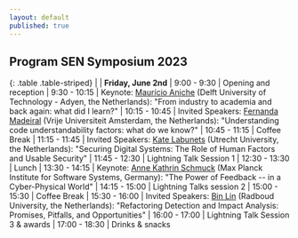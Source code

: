 ```yaml
---
layout: default
published: true
---
```


## Program SEN Symposium 2023

{: .table .table-striped}
|        | <b>Friday, June 2nd</b>
|  9:00 - 9:30 | Opening and reception
|  9:30 - 10:15 | Keynote: [Maurício Aniche](https://www.mauricioaniche.com/) (Delft University of Technology - Adyen, the Netherlands): "From industry to academia and back again: what did I learn?"
|  10:15 - 10:45 | Invited Speakers: [Fernanda Madeiral](https://fermadeiral.github.io/) (Vrije Universiteit Amsterdam, the Netherlands): "Understanding code understandability factors: what do we know?"
|  10:45 - 11:15 | Coffee Break
|  11:15 - 11:45 | Invited Speakers: [Kate Labunets](https://www.uu.nl/staff/KLabunets) (Utrecht University, the Netherlands): "Securing Digital Systems: The Role of Human Factors and Usable Security"
|  11:45 - 12:30 | Lightning Talk Session 1
|  12:30 - 13:30 | Lunch
|  13:30 - 14:15 | Keynote: [Anne Kathrin Schmuck](https://wp.mpi-sws.org/akschmuck/) (Max Planck Institute for Software Systems, Germany): "The Power of Feedback -- in a Cyber-Physical World"
|  14:15 - 15:00 | Lightning Talks session 2
|  15:00 - 15:30 | Coffee Break
|  15:30 - 16:00 | Invited Speakers: [Bin Lin](https://binlin.info/index.html) (Radboud University, the Netherlands): "Refactoring Detection and Impact Analysis: Promises, Pitfalls, and Opportunities"
|  16:00 - 17:00 | Lightning Talk Session 3 & awards
|  17:00 - 18:30 | Drinks & snacks 

<!--

## Program SEN Symposium 2022


{: .table .table-striped}
|        | <b>Friday, May 13th</b>
|  9:00 | Doors open / coffee
|  10:00 | Admission and welcome
|  10:10 | Keynote: [Prof Gregorio Robles](https://gsyc.urjc.es/~grex/) (Universidad Rey Juan Carlos, Madrid - Spain): "Where has all the mining gone? A retrospective look at what Mining Software Repositories was going to bring to Software Engineering"
|  11:00 | Break
|  11:30 | Lightning Talks session 1: {::nomarkdown}<ul><li>Tien Tulili (University of Groningen): "Burnout in Software Engineering – A systematic Literature Review"</li></ul>{:/}
|  11:40 | Invited Talk: [Ayushi Rastogi](https://ayushirastogi.github.io/) (University of Groningen, the Netherlands) and [Mirela Riveni](https://www.rug.nl/staff/m.riveni/) (University of Groningen, the Netherlands): "Digital Humanism: Views from Software Engineering and Social Computing"
|  12:20 | Eelco Visser Memorial
|  12:30 | Lunch
|  13:30 | Lightning Talks session 2: {::nomarkdown}<ul><li>Zaki Pauzi (University of Groningen): "Coverage of Concepts between Software Artifacts"</li><li>Ekaterina Koshchenko, Egor Klimov and Vladimir Kovalenko (JetBrains Research): "Multimodal Recommendation of Messenger Channels"</li><li>Rik Arends (Makepad): "Makepad - A new UI stack for web and native using Rust"</li></ul>{:/}
|  13:50 | Invited Talk: [Georgiana Caltais](https://www.georgianacaltais.com/) (University of Twente, the Netherlands): "Causal Reasoning for Concurrency"
|  14:30 | Lightning Talks session 3: {::nomarkdown}<ul><li>Mohamed Soliman (University of Groningen): "Architectural design decisions that incur technical debt — An industrial case study"</li><li>Cezar Sas (University of Groningen): "A Large Scale Taxonomy for Software Application Domain Classification"</li><li>Hossain Muhammad Muctadir (Eindhoven University of Technology): "Tool support for collaborative thematic analysis of qualitative data"</li><li>Bram Kohlen (University of Twente ): "Verified Probabilistic Verification"</li></ul>{:/}
|  15:00 | Break
|  15:30 | {::nomarkdown}<ul><li><b>Panel session 1 - Best practices of writing project proposals on Software Engineering:</b></li>- Marieke Huisman (University of Twente)<br/>- Ilias Gerostathopoulos (Vrije Universiteit Amsterdam)<br/>- Jurgen Vinju (Centrum Wiskunde & Informatica, TU Eindhoven)<br/>- <em>Moderator:</em> Fabiano Dalpiaz (Utrecht University)<br/></ul>{:/}
|  16:15 | {::nomarkdown}<ul><li><b>Panel session 2 - Best practices of teaching Software Engineering in the Netherlands:</b></li>- Felienne Hermans (Leiden University)<br/>- Bastiaan Heeren (Open Universiteit Nederland)<br/>- Vadim Zaytsev (Twente University)<br/>- <em>Moderator:</em> Andrea Capiluppi (University of Groningen)<br/></ul>{:/}
| 17:00 | Awards
| 17:15 | Open Board Meeting / Drinks
| 18:45 | End





#### List of accepted lightning talks

* Petra Heck and Luís Cruz. Software Engineering for Machine Learning Applications
* Roberto Verdecchia. Architectural Technical Debt: Taming the Beast
* Enrique Larios Vargas and Luís Cruz. Software Engineering and Mental Health
* Eleni Constantinou. Software ecosystem evolution: Past research and the road ahead
* Emitzá Guzmán. Analyzing User Feedback for Software Evolution
* Héctor Cadavid. A Software Engineering perspective on Systems of Systems architecting
* Ilias Gerostathopoulos. Architecture-Based Self-Adaptation: Open Challenges and Promising Directions
* Yaping Luo, Tanja Vos, Pekka Aho and Kevin van der Vlist. ITEA3 IVVES project: Industrial-grade verification and validation of evolving systems (In Finance)
* Bert de Brock. Where should I publish?
-->
